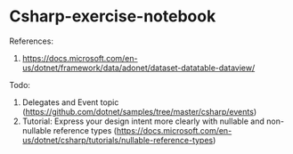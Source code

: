 # Csharp-exercise-notebook
References:
1. https://docs.microsoft.com/en-us/dotnet/framework/data/adonet/dataset-datatable-dataview/

Todo:
1. Delegates and Event topic (https://github.com/dotnet/samples/tree/master/csharp/events)
2. Tutorial: Express your design intent more clearly with nullable and non-nullable reference types (https://docs.microsoft.com/en-us/dotnet/csharp/tutorials/nullable-reference-types)


